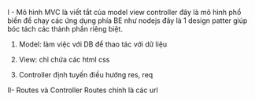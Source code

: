 I - Mô hình MVC
là viết tắt của model view controller
đây là mô hình phổ biến để chạy các ứng dụng phía BE như nodejs
đây là 1 design patter giúp bóc tách các thành phần riêng biệt.

1. Model: làm việc với DB để thao tác với dữ liệu

2. View: chỉ chứa các html css

3. Controller định tuyến điều hướng res, req

II- Routes và Controller
Routes chính là các url
